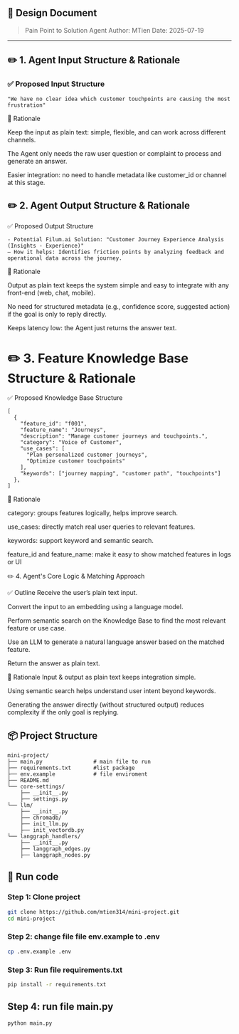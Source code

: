 
## 📄 Design Document

> Pain Point to Solution Agent
> Author: MTien
> Date: 2025-07-19

---

## ✏️ 1. Agent Input Structure & Rationale

### ✅ Proposed Input Structure
```text
"We have no clear idea which customer touchpoints are causing the most frustration"

```

🧩 Rationale

Keep the input as plain text: simple, flexible, and can work across different channels.

The Agent only needs the raw user question or complaint to process and generate an answer.

Easier integration: no need to handle metadata like customer_id or channel at this stage.

## ✏️ 2. Agent Output Structure & Rationale

✅ Proposed Output Structure

```text
- Potential Filum.ai Solution: "Customer Journey Experience Analysis (Insights - Experience)"
– How it helps: Identifies friction points by analyzing feedback and operational data across the journey.
```
🧩 Rationale

Output as plain text keeps the system simple and easy to integrate with any front-end (web, chat, mobile).

No need for structured metadata (e.g., confidence score, suggested action) if the goal is only to reply directly.

Keeps latency low: the Agent just returns the answer text.

# ✏️ 3. Feature Knowledge Base Structure & Rationale

✅ Proposed Knowledge Base Structure


```text
[
  {
    "feature_id": "f001",
    "feature_name": "Journeys",
    "description": "Manage customer journeys and touchpoints.",
    "category": "Voice of Customer",
    "use_cases": [
      "Plan personalized customer journeys",
      "Optimize customer touchpoints"
    ],
    "keywords": ["journey mapping", "customer path", "touchpoints"]
  },
]
```
🧩 Rationale

category: groups features logically, helps improve search.

use_cases: directly match real user queries to relevant features.

keywords: support keyword and semantic search.

feature_id and feature_name: make it easy to show matched features in logs or UI

✏️ 4. Agent's Core Logic & Matching Approach

✅ Outline
Receive the user’s plain text input.

Convert the input to an embedding using a language model.

Perform semantic search on the Knowledge Base to find the most relevant feature or use case.

Use an LLM to generate a natural language answer based on the matched feature.

Return the answer as plain text.

🧩 Rationale
Input & output as plain text keeps integration simple.

Using semantic search helps understand user intent beyond keywords.

Generating the answer directly (without structured output) reduces complexity if the only goal is replying.

## 📦 Project Structure
```plaintext
mini-project/
├── main.py                # main file to run
├── requirements.txt       #list package
├── env.example            # file enviroment 
├── README.md              
└── core-settings/                   
    ├── __init__.py
    ├── settings.py
└── llm/
    ├── __init__.py                 
    ├── chromadb/
    ├── init_llm.py
    ├── init_vectordb.py
└── langgraph_handlers/
    ├── __init__.py                 
    ├── langgraph_edges.py
    ├── langgraph_nodes.py

```

## 🚀 Run code

### Step 1: Clone project
```bash
git clone https://github.com/mtien314/mini-project.git
cd mini-project
```

### Step 2: change file file env.example to .env
```bash
cp .env.example .env
```
### Step 3: Run file requirements.txt
```bash
pip install -r requirements.txt
```
## Step 4: run file main.py 
```bash
python main.py
```
